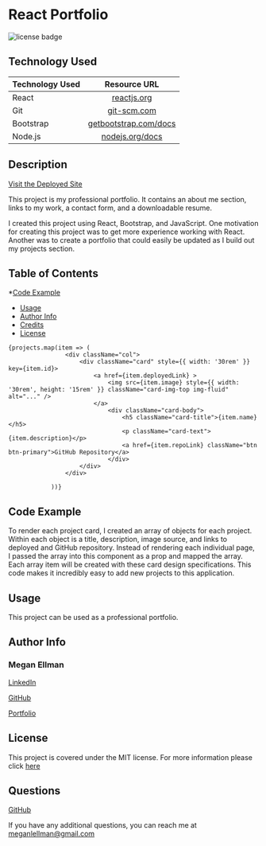 # React Portfolio
![license badge](https://img.shields.io/static/v1?label=license&message=MIT&color=blue)

## Technology Used 

| Technology Used         | Resource URL           | 
| ------------- |:-------------:| 
| React   | [reactjs.org](https://reactjs.org/docs/getting-started.html) |      |   
| Git | [git-scm.com](https://git-scm.com/)     |    
| Bootstrap | [getbootstrap.com/docs](https://getbootstrap.com/docs/5.1/getting-started/introduction/) |
| Node.js | [nodejs.org/docs](https://nodejs.org/docs/latest-v16.x/api/) |
    
## Description

[Visit the Deployed Site](https://megellman.github.io/react-portfolio/)
    
This project is my professional portfolio. It contains an about me section, links to my work, a contact form, and a downloadable resume. 

I created this project using React, Bootstrap, and JavaScript. One motivation for creating this project was to get more experience working with React. Another was to create a portfolio that could easily be updated as I build out my projects section. 

## Table of Contents
*[Code Example](#code-example)
* [Usage](#usage)
* [Author Info](#author-info)
* [Credits](#credits)
* [License](#license)

```
{projects.map(item => (
                <div className="col">
                    <div className="card" style={{ width: '30rem' }} key={item.id}>
                        <a href={item.deployedLink} >
                            <img src={item.image} style={{ width: '30rem', height: '15rem' }} className="card-img-top img-fluid" alt="..." />
                        </a>
                            <div className="card-body">
                                <h5 className="card-title">{item.name}</h5>
                                <p className="card-text">{item.description}</p>
                                <a href={item.repoLink} className="btn btn-primary">GitHub Repository</a>
                            </div>
                    </div>
                </div>

            ))}
```

## Code Example
To render each project card, I created an array of objects for each project. Within each object is a title, description, image source, and links to deployed and GitHub repository. Instead of rendering each individual page, I passed the array into this component as a prop and mapped the array. Each array item will be created with these card design specifications. This code makes it incredibly easy to add new projects to this application.  
  
## Usage
  
This project can be used as a professional portfolio.


## Author Info

### Megan Ellman

[LinkedIn](https://www.linkedin.com/in/megan-ellman/)

[GitHub](https://github.com/megellman)

[Portfolio](https://megellman.github.io/portfolio/)
      
## License
  
  This project is covered under the MIT license. For more information please click [here](https://choosealicense.com/)

## Questions

[GitHub](github.com/megellman)

If you have any additional questions, you can reach me at meganlellman@gmail.com
